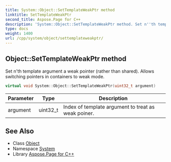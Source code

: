 ```yaml
---
title: System::Object::SetTemplateWeakPtr method
linktitle: SetTemplateWeakPtr
second_title: Aspose.Page for C++
description: 'System::Object::SetTemplateWeakPtr method. Set n''th template argument a weak pointer (rather than shared). Allows switching pointers in containers to weak mode in C++.'
type: docs
weight: 1400
url: /cpp/system/object/settemplateweakptr/
---
```

## Object::SetTemplateWeakPtr method


Set n'th template argument a weak pointer (rather than shared). Allows switching pointers in containers to weak mode.

```cpp
virtual void System::Object::SetTemplateWeakPtr(uint32_t argument)
```


| Parameter | Type | Description |
| --- | --- | --- |
| argument | uint32_t | Index of template argument to treat as weak poiner. |

## See Also

* Class [Object](../)
* Namespace [System](../../)
* Library [Aspose.Page for C++](../../../)
